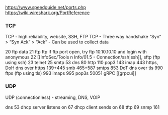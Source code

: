 
https://www.speedguide.net/ports.php
https://wiki.wireshark.org/PortReference
### TCP
TCP - high reliability, website, SSH, FTP
TCP - Three way handshake “Syn” > “Syn Ack” > “Ack” - Can be used to collect data

20 ftp data
21 ftp                ftp     if ftp port open, try ftp 10.10.10.10 and login with anonymous
22 [[InfoSec/Tools n Info/01.5 - Connection/ssh|ssh]], sftp (ftp using ssh)
23 telnet
25 smtp
53 dns
80 http
110 pop3
143 imap
443 https, DoH dns over https
139+445 smb
465+587 smtps
853 DoT dns over tls
990 ftps (ftp using tls)
993 imaps
995 pop3s
50051     gRPC            [[grpcui]]

### UDP 
UDP (connectionless) - streaming, DNS, VOIP

dns 53
dhcp server listens on 67
dhcp client sends on 68
tftp 69
snmp 161
